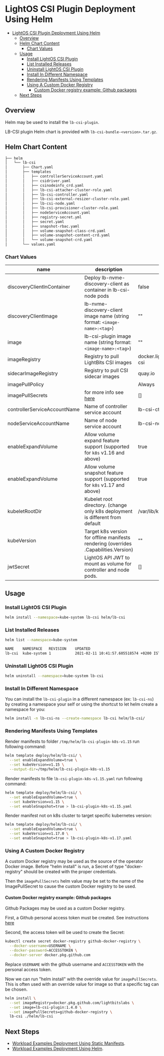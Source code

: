 # LightOS CSI Plugin Deployment Using Helm

- [LightOS CSI Plugin Deployment Using Helm](#lightos-csi-plugin-deployment-using-helm)
  - [Overview](#overview)
  - [Helm Chart Content](#helm-chart-content)
    - [Chart Values](#chart-values)
  - [Usage](#usage)
    - [Install LightOS CSI Plugin](#install-lightos-csi-plugin)
    - [List Installed Releases](#list-installed-releases)
    - [Uninstall LightOS CSI Plugin](#uninstall-lightos-csi-plugin)
    - [Install In Different Namespace](#install-in-different-namespace)
    - [Rendering Manifests Using Templates](#rendering-manifests-using-templates)
    - [Using A Custom Docker Registry](#using-a-custom-docker-registry)
      - [Custom Docker registry example: Github packages](#custom-docker-registry-example-github-packages)
  - [Next Steps](#next-steps)

## Overview

Helm may be used to install the `lb-csi-plugin`.

LB-CSI plugin Helm chart is provided with `lb-csi-bundle-<version>.tar.gz`.

## Helm Chart Content

```bash
├── helm
│   └── lb-csi
│       ├── Chart.yaml
│       ├── templates
│       │   ├── controllerServiceAccount.yaml
│       │   ├── csidriver.yaml
│       │   ├── csinodeinfo_crd.yaml
│       │   ├── lb-csi-attacher-cluster-role.yaml
│       │   ├── lb-csi-controller.yaml
│       │   ├── lb-csi-external-resizer-cluster-role.yaml
│       │   ├── lb-csi-node.yaml
│       │   ├── lb-csi-provisioner-cluster-role.yaml
│       │   ├── nodeServiceAccount.yaml
│       │   ├── registry-secret.yml
│       │   ├── secret.yaml
│       │   ├── snapshot-rbac.yaml
│       │   ├── volume-snapshot-class-crd.yaml
│       │   ├── volume-snapshot-content-crd.yaml
│       │   └── volume-snapshot-crd.yaml
│       └── values.yaml
```

### Chart Values

| name                         | description                                                                         | default         |
|------------------------------|-------------------------------------------------------------------------------------|-----------------|
| discoveryClientInContainer   | Deploy lb-nvme-discovery-client as container in lb-csi-node pods                    | false           |
| discoveryClientImage         | lb-nvme-discovery-client image name (string format: `<image-name>:<tag>`)           | ""              |
| image                        | lb-csi-plugin image name (string format:  `<image-name>:<tag>`)                     | ""              |
| imageRegistry                | Registry to pull LightBits CSI images                           | docker.lightbitslabs.com/lightos-csi|
| sidecarImageRegistry         | Registry to pull CSI sidecar images                                                 | quay.io         |
| imagePullPolicy              |                                                                                     | Always          |
| imagePullSecrets             | for more info see [here](#using-a-custom-docker-registry-with-the-helm-chart)       | []              |
| controllerServiceAccountName | Name of controller service account                                                  | lb-csi-ctrl-sa  |
| nodeServiceAccountName       | Name of node service account                                                        | lb-csi-node-sa  |
| enableExpandVolume           | Allow volume expand feature support (supported for `k8s` v1.16 and above)           | true            |
| enableExpandVolume           | Allow volume snapshot feature support (supported for `k8s` v1.17 and above)         | true            |
| kubeletRootDir               | Kubelet root directory. (change only k8s deployment is different from default       | /var/lib/kubelet|
| kubeVersion                  | Target k8s version for offline manifests rendering (overrides .Capabilities.Version)| ""              |
| jwtSecret                    | LightOS API JWT to mount as volume for controller and node pods.                    | []              |

## Usage

### Install LightOS CSI Plugin

```bash
helm install --namespace=kube-system lb-csi helm/lb-csi
```

### List Installed Releases

```bash
helm list --namespace=kube-system

NAME  	NAMESPACE  	REVISION	UPDATED                                	STATUS  	CHART              	APP VERSION
lb-csi	kube-system	1       	2021-02-11 10:41:57.605518574 +0200 IST	deployed	lb-csi-plugin-0.1.0	1.4.0
```

### Uninstall LightOS CSI Plugin

```bash
helm uninstall --namespace=kube-system lb-csi
```

### Install In Different Namespace

You can install the `lb-csi-plugin` in a different namespace (ex: `lb-csi-ns`)
by creating a namespace your self or using the shortcut to let helm create a namespace for you:

```bash
helm install -n lb-csi-ns --create-namespace lb-csi helm/lb-csi/
```

### Rendering Manifests Using Templates

Render manifests to folder `/tmp/helm/lb-csi-plugin-k8s-v1.15` run following command:

```bash
helm template deploy/helm/lb-csi/ \
  --set enableExpandVolume=true \
  --set kubeVersion=v1.15 \
  --output-dir=/tmp/helm/lb-csi-plugin-k8s-v1.15
```

Render manifests to file `lb-csi-plugin-k8s-v1.15.yaml` run following command:

```bash
helm template deploy/helm/lb-csi/ \
  --set enableExpandVolume=true \
  --set kubeVersion=v1.15 \
  --set enableSnapshot=true > lb-csi-plugin-k8s-v1.15.yaml
```

Render manifest not on k8s cluster to target specific kubernetes version:

```bash
helm template deploy/helm/lb-csi/ \
  --set enableExpandVolume=true \
  --set kubeVersion=v1.17.0 \
  --set enableSnapshot=true > lb-csi-plugin-k8s-v1.17.yaml
```

### Using A Custom Docker Registry

A custom Docker registry may be used as the source of the operator Docker image. Before "helm install" is run, a Secret of type "docker-registry" should be created with the proper credentials.

Then the `imagePullSecrets` helm value may be set to the name of the ImagePullSecret to cause the custom Docker registry to be used.

#### Custom Docker registry example: Github packages

Github Packages may be used as a custom Docker registry.

First, a Github personal access token must be created. See instructions [here](https://docs.github.com/en/github/authenticating-to-github/creating-a-personal-access-token)

Second, the access token will be used to create the Secret:

```bash
kubectl create secret docker-registry github-docker-registry \
  --docker-username=USERNAME \
  --docker-password=ACCESSTOKEN \
  --docker-server docker.pkg.github.com
```

Replace `USERNAME` with the github username and `ACCESSTOKEN` with the personal access token.

Now we can run "helm install" with the override value for `imagePullSecrets`. This is often used with an override value for image so that a specific tag can be chosen.

```bash
helm install \
  --set imageRegistry=docker.pkg.github.com/lightbitslabs \
  --set image=lb-csi-plugin:1.4.0 \
  --set imagePullSecrets=github-docker-registry \
  lb-csi ./helm/lb-csi
```

## Next Steps

- [Workload Examples Deployment Using Static Manifests](./workload_examples_deployment_using_static_manifests.md).
- [Workload Examples Deployment Using Helm](./workload_examples_deployment_using_helm.md).

